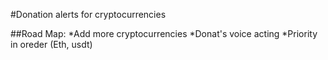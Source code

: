 #Donation alerts for cryptocurrencies

##Road Map:
*Add more cryptocurrencies 
*Donat's voice acting
*Priority in oreder (Eth, usdt)

